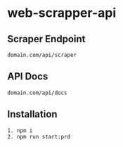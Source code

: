 # web-scrapper-api

## Scraper Endpoint
`domain.com/api/scraper`

## API Docs
`domain.com/api/docs`

## Installation
```
1. npm i
2. npm run start:prd
```